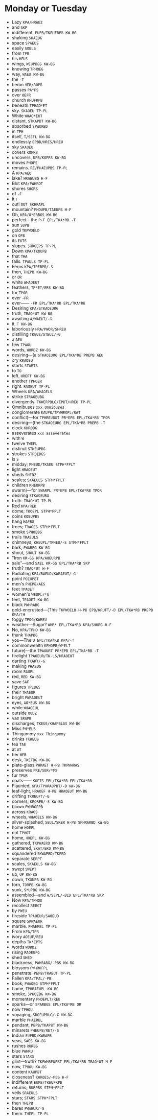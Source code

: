 # Monday or Tuesday

* Lazy `KPA/HRAEZ`
* and `SKP`
* indifferent, `EUPB/TKEUFRPB KW-BG`
* shaking `SHAEUG`
* space `SPAEUS`
* easily `AOELS`
* from `TPR`
* his `HEUS`
* wings, `WEUPBGS KW-BG`
* knowing `TPHOEG`
* way, `WAEU KW-BG`
* the `-T`
* heron `HER/ROPB`
* passes `PA*FS`
* over `OEFR`
* church `KHUFRPB`
* beneath `TPHAO*ET`
* sky. `SKAOEU TP-PL`
* White `WHAO*EUT`
* distant, `STKAPBT KW-BG`
* absorbed `SPWORBD`
* in `TPH`
* itself, `T/SEFL KW-BG`
* endlessly `EPBD/HRES/HREU`
* sky `SKAOEU`
* covers `KOFRS`
* uncovers, `UPB/KOFRS KW-BG`
* moves `PHOFS`
* remains. `RE/PHAEUPBS TP-PL`
* A `KPA/AEU`
* lake? `HRAEUBG H-F`
* Blot `KPA/PWHROT`
* shores `SHORS`
* of `-F`
* it `T`
* out! `OUT SKHRAPL`
* mountain? `PHOUPB/TAEUPB H-F`
* Oh, `KPA/O*ERBGS KW-BG`
* perfect—the `P-F EPL/TKA*RB -T`
* sun `SUPB`
* gold `TKPWOELD`
* on `OPB`
* its `EUTS`
* slopes. `SHROEPS TP-PL`
* Down `KPA/TKOUPB`
* that `THA`
* falls. `TPAULS TP-PL`
* Ferns `KPA/TPERPB/-S`
* then, `THEPB KW-BG`
* or `OR`
* white `WHAOEUT`
* feathers, `TP*ET/ERS KW-BG`
* for `TPOR`
* ever `-FR`
* ever—— `-FR EPL/TKA*RB EPL/TKA*RB`
* Desiring `KPA/STKAOEURG`
* truth, `TRAO*UT KW-BG`
* awaiting `A/WAEUT/-G`
* it, `T KW-BG`
* laboriously `HRA/PWOR/SHREU`
* distilling `TKEUS/STEUL/-G`
* a `AEU`
* few `TPAOU`
* words, `WORDZ KW-BG`
* desiring—(a `STKAOEURG EPL/TKA*RB PREPB AEU`
* cry `KRAOEU`
* starts `STARTS`
* to `TO`
* left, `HREFT KW-BG`
* another `TPHOER`
* right. `RAOEUT TP-PL`
* Wheels `KPA/WHAOELS`
* strike `STRAOEUBG`
* divergently. `TKWERPBLG/EPBT/HREU TP-PL`
* Omnibuses `xxx Omnibuses`
* conglomerate `KAUPB/TPWHROPL/RAT`
* conflict)—for `TPHREUBGT PR*EPB EPL/TKA*RB TPOR`
* desiring—(the `STKAOEURG EPL/TKA*RB PREPB -T`
* clock `KHROBG`
* asseverates `xxx asseverates`
* with `W`
* twelve `TWEFL`
* distinct `STKEUPBG`
* strokes `STROEBGS`
* is `S`
* midday; `PHEUD/TKAEU STPH*FPLT`
* light `HRAOEUT`
* sheds `SHEDZ`
* scales; `SKAEULS STPH*FPLT`
* children `KHEURPB`
* swarm)—for `SWARPL PR*EPB EPL/TKA*RB TPOR`
* desiring `STKAOEURG`
* truth. `TRAO*UT TP-PL`
* Red `KPA/RED`
* dome; `TKOEPL STPH*FPLT`
* coins `KOEUPBS`
* hang `HAPBG`
* trees; `TRAOES STPH*FPLT`
* smoke `SPHOEBG`
* trails `TRAEULS`
* chimneys; `KHEUPL/TPHEU/-S STPH*FPLT`
* bark, `PWARBG KW-BG`
* shout, `SHOUT KW-BG`
* "Iron `KR-GS KPA/AOEURPB`
* sale"—and `SAEL KR-GS EPL/TKA*RB SKP`
* truth? `TRAO*UT H-F`
* Radiating `KPA/RAEUD/KWRAEUT/-G`
* point `POEUPBT`
* men's `PHEPB/AES`
* feet `TPAOET`
* women's `WEUPL/*S`
* feet, `TPAOET KW-BG`
* black `PWHRABG`
* gold-encrusted—(This `TKPWOELD H-PB EPB/KRUFT/-D EPL/TKA*RB PREPB KPA/TH`
* foggy `TPOG/KWREU`
* weather—Sugar? `WHR* EPL/TKA*RB KPA/SHURG H-F`
* No, `KPA/TPHO KW-BG`
* thank `THAPBG`
* you—The `U EPL/TKA*RB KPA/-T`
* commonwealth `KPHOPB/W*ELT`
* future)—the `TPAOURT PR*EPB EPL/TKA*RB -T`
* firelight `TPAOEUR/TK-LS/HRAOEUT`
* darting `TKART/-G`
* making `PHAEUG`
* room `RAOPL`
* red, `RED KW-BG`
* save `SAF`
* figures `TPEUGS`
* their `THAEUR`
* bright `PWRAOEUT`
* eyes, `AO*EUS KW-BG`
* while `WHAOEUL`
* outside `OUDZ`
* van `SRAPB`
* discharges, `TKEUS/KHAPBLGS KW-BG`
* Miss `PH*EUS`
* Thingummy `xxx Thingummy`
* drinks `TKREUS`
* tea `TAE`
* at `AT`
* her `HER`
* desk, `TKEFBG KW-BG`
* plate-glass `PHRAET H-PB TKPWHRAS`
* preserves `PRE/SER/*FS`
* fur `TPUR`
* coats—— `KOETS EPL/TKA*RB EPL/TKA*RB`
* Flaunted, `KPA/TPHRAUPBT/-D KW-BG`
* leaf-light, `HRAOEF H-PB HRAOEUT KW-BG`
* drifting `TKREUFT/-G`
* corners, `KRORPB/-S KW-BG`
* blown `PWHROEPB`
* across `KRAOS`
* wheels, `WHAOELS KW-BG`
* silver-splashed, `SEUL/SRER H-PB SPHRARBD KW-BG`
* home `HOEPL`
* not `TPHOT`
* home, `HOEPL KW-BG`
* gathered, `TKPWAERD KW-BG`
* scattered, `SKAT/ERD KW-BG`
* squandered `SKWAPBD/TKERD`
* separate `SERPT`
* scales, `SKAEULS KW-BG`
* swept `SWEPT`
* up, `UP KW-BG`
* down, `TKOUPB KW-BG`
* torn, `TORPB KW-BG`
* sunk, `S*UPBG KW-BG`
* assembled—and `A/SEPL/-BLD EPL/TKA*RB SKP`
* Now `KPA/TPHOU`
* recollect `REBGT`
* by `PWEU`
* fireside `TPAOEUR/SAOEUD`
* square `SKWAEUR`
* marble. `PHAERBL TP-PL`
* From `KPA/TPR`
* ivory `AOEUF/REU`
* depths `TK*EPTS`
* words `WORDZ`
* rising `RAOEUFG`
* shed `SHED`
* blackness, `PWHRABG/-PBS KW-BG`
* blossom `PWHROFPL`
* penetrate. `PEPB/TRAEUT TP-PL`
* Fallen `KPA/TPAL/-PB`
* book; `PWAOBG STPH*FPLT`
* flame, `TPHRAEUPL KW-BG`
* smoke, `SPHOEBG KW-BG`
* momentary `PHOEPLT/REU`
* sparks—or `SPARBGS EPL/TKA*RB OR`
* now `TPHOU`
* voyaging, `SROEUPBLG/-G KW-BG`
* marble `PHAERBL`
* pendant, `PEPB/TKAPBT KW-BG`
* minarets `PHEUPB/RET/-S`
* Indian `EUPBD/KWRAPB`
* seas, `SAES KW-BG`
* rushes `RURBS`
* blue `PWHRU`
* stars `STARS`
* glint—truth? `TKPWHREUPBT EPL/TKA*RB TRAO*UT H-F`
* now, `TPHOU KW-BG`
* content `KAUPBT`
* closeness? `KHROES/-PBS H-F`
* indifferent `EUPB/TKEUFRPB`
* returns; `RURPBS STPH*FPLT`
* veils `SRAEULS`
* stars; `STARS STPH*FPLT`
* then `THEPB`
* bares `PWAEUR/-S`
* them. `THEPL TP-PL`
